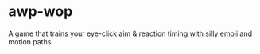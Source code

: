 # awp-wop
A game that trains your eye-click aim &amp; reaction timing with silly emoji and motion paths.
